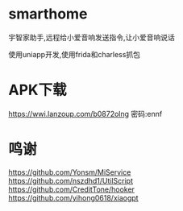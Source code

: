 # smarthome
宇智家助手,远程给小爱音响发送指令,让小爱音响说话

使用uniapp开发,使用frida和charless抓包

# APK下载

https://wwi.lanzoup.com/b0872olng 密码:ennf

# 鸣谢

https://github.com/Yonsm/MiService  
https://github.com/nszdhd1/UtilScript  
https://github.com/CreditTone/hooker  
https://github.com/yihong0618/xiaogpt  
